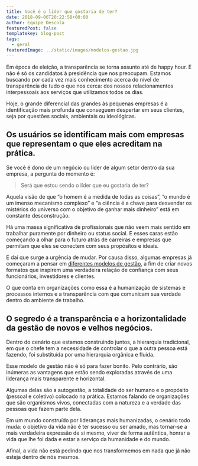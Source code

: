```yaml
---
title: Você é o líder que gostaria de ter?
date: 2018-09-06T20:22:58+00:00
author: Equipe Descola
featuredPost: false
templatekey: blog-post
tags:
  - geral
featuredImage: ../static/images/modelos-gestao.jpg
---
```

Em época de eleição, a transparência se torna assunto até de happy hour. E não é só os candidatos à presidência que nos preocupam. Estamos buscando por cada vez mais conhecimento acerca do nível de transparência de tudo o que nos cerca: dos nossos relacionamentos interpessoais aos serviços que utilizamos todos os dias.

Hoje, o grande diferencial das grandes às pequenas empresas é a identificação mais profunda que conseguem despertar em seus clientes, seja por questões sociais, ambientais ou ideológicas.

## Os usuários se identificam mais com empresas que representam o que eles acreditam na prática.

Se você é dono de um negócio ou líder de algum setor dentro da sua empresa, a pergunta do momento é:

> Será que estou sendo o líder que eu gostaria de ter?

Aquela visão de que “o homem é a medida de todas as coisas”, “o mundo é um imenso mecanismo complexo” e “a ciência é a chave para desvendar os mistérios do universo com o objetivo de ganhar mais dinheiro” está em constante desconstrução.

Há uma massa significativa de profissionais que não veem mais sentido em trabalhar puramente por dinheiro ou status social. E esses caras estão começando a olhar para o futuro atrás de carreiras e empresas que permitam que eles se conectem com seus propósitos e ideais.

É daí que surge a urgência de mudar. Por causa disso, algumas empresas já começaram a pensar em [diferentes modelos de gestão](https://descola.org/curso/gestao-horizontal), a fim de criar novos formatos que inspirem uma verdadeira relação de confiança com seus funcionários, investidores e clientes.

O que conta em organizações como essa é a humanização de sistemas e processos internos e a transparência com que comunicam sua verdade dentro do ambiente de trabalho.

## O segredo é a transparência e a horizontalidade da gestão de novos e velhos negócios.

Dentro do cenário que estamos construindo juntos, a hierarquia tradicional, em que o chefe tem a necessidade de controlar o que a outra pessoa está fazendo, foi substituída por uma hierarquia orgânica e fluida.

Esse modelo de gestão não é só para fazer bonito. Pelo contrário, são inúmeras as vantagens que estão sendo exploradas através de uma liderança mais transparente e horizontal.

Algumas delas são a autogestão, a totalidade do ser humano e o propósito (pessoal e coletivo) colocado na prática. Estamos falando de organizações que são organismos vivos, conectadas com a natureza e a verdade das pessoas que fazem parte dela.

Em um mundo construído por lideranças mais humanizadas, o cenário todo muda: o objetivo da vida não é ter sucesso ou ser amado, mas tornar-se a mais verdadeira expressão de si mesmo, viver de forma autêntica, honrar a vida que lhe foi dada e estar a serviço da humanidade e do mundo.

Afinal, a vida não está pedindo que nos transformemos em nada que já não esteja dentro de nós mesmos.